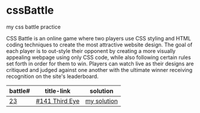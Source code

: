 # cssBattle
my css battle practice

CSS Battle is an online game where two players use CSS styling and HTML coding techniques to create the most attractive website design. The goal of each player is to out-style their opponent by creating a more visually appealing webpage using only CSS code, while also following certain rules set forth in order for them to win. Players can watch live as their designs are critiqued and judged against one another with the ultimate winner receiving recognition on the site's leaderboard.

|battle#|title-link|solution|
| --- | --- | --- |
| [23](https://cssbattle.dev/battle/23) | [#141 Third Eye](https://cssbattle.dev/play/141) | [my solution](./cssBattle/battle23/n141ThirdEye/i.html) |

